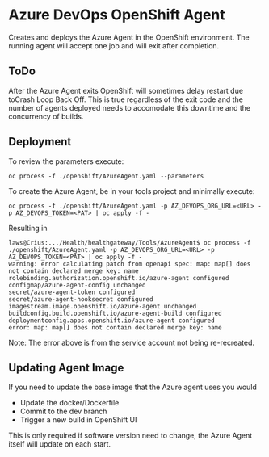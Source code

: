 # Azure DevOps OpenShift Agent

Creates and deploys the Azure Agent in the OpenShift environment.  The running agent will accept one job and will exit after completion. 

## ToDo

After the Azure Agent exits OpenShift will sometimes delay restart due toCrash Loop Back Off.  This is true regardless of the exit code and the number of agents deployed needs to accomodate this downtime and the concurrency of builds.

## Deployment

To review the parameters execute:

```console
oc process -f ./openshift/AzureAgent.yaml --parameters
```

To create the Azure Agent, be in your tools project and minimally execute:

```console
oc process -f ./openshift/AzureAgent.yaml -p AZ_DEVOPS_ORG_URL=<URL> -p AZ_DEVOPS_TOKEN=<PAT> | oc apply -f -
```

Resulting in

```console
laws@Crius:.../Health/healthgateway/Tools/AzureAgent$ oc process -f ./openshift/AzureAgent.yaml -p AZ_DEVOPS_ORG_URL=<URL> -p AZ_DEVOPS_TOKEN=<PAT> | oc apply -f -
warning: error calculating patch from openapi spec: map: map[] does not contain declared merge key: name
rolebinding.authorization.openshift.io/azure-agent configured
configmap/azure-agent-config unchanged
secret/azure-agent-token configured
secret/azure-agent-hooksecret configured
imagestream.image.openshift.io/azure-agent unchanged
buildconfig.build.openshift.io/azure-agent-build configured
deploymentconfig.apps.openshift.io/azure-agent configured
error: map: map[] does not contain declared merge key: name
```

Note:  The error above is from the service account not being re-recreated.

## Updating Agent Image

If you need to update the base image that the Azure agent uses you would

* Update the docker/Dockerfile
* Commit to the dev branch
* Trigger a new build in OpenShift UI

This is only required if software version need to change, the Azure Agent itself will update on each start.
